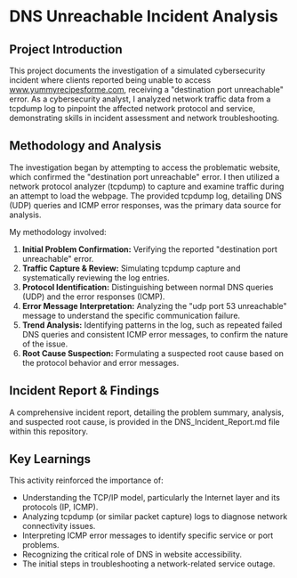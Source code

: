 # **DNS Unreachable Incident Analysis**

## **Project Introduction**

This project documents the investigation of a simulated cybersecurity incident where clients reported being unable to access www.yummyrecipesforme.com, receiving a "destination port unreachable" error. As a cybersecurity analyst, I analyzed network traffic data from a tcpdump log to pinpoint the affected network protocol and service, demonstrating skills in incident assessment and network troubleshooting.

## **Methodology and Analysis**

The investigation began by attempting to access the problematic website, which confirmed the "destination port unreachable" error. I then utilized a network protocol analyzer (tcpdump) to capture and examine traffic during an attempt to load the webpage. The provided tcpdump log, detailing DNS (UDP) queries and ICMP error responses, was the primary data source for analysis.

My methodology involved:

1. **Initial Problem Confirmation:** Verifying the reported "destination port unreachable" error.  
2. **Traffic Capture & Review:** Simulating tcpdump capture and systematically reviewing the log entries.  
3. **Protocol Identification:** Distinguishing between normal DNS queries (UDP) and the error responses (ICMP).  
4. **Error Message Interpretation:** Analyzing the "udp port 53 unreachable" message to understand the specific communication failure.  
5. **Trend Analysis:** Identifying patterns in the log, such as repeated failed DNS queries and consistent ICMP error messages, to confirm the nature of the issue.  
6. **Root Cause Suspection:** Formulating a suspected root cause based on the protocol behavior and error messages.

## **Incident Report & Findings**

A comprehensive incident report, detailing the problem summary, analysis, and suspected root cause, is provided in the DNS\_Incident\_Report.md file within this repository.

## **Key Learnings**

This activity reinforced the importance of:

* Understanding the TCP/IP model, particularly the Internet layer and its protocols (IP, ICMP).  
* Analyzing tcpdump (or similar packet capture) logs to diagnose network connectivity issues.  
* Interpreting ICMP error messages to identify specific service or port problems.  
* Recognizing the critical role of DNS in website accessibility.  
* The initial steps in troubleshooting a network-related service outage.